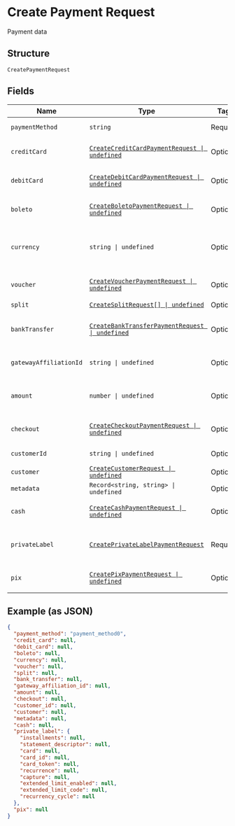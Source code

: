 
# Create Payment Request

Payment data

## Structure

`CreatePaymentRequest`

## Fields

| Name | Type | Tags | Description |
|  --- | --- | --- | --- |
| `paymentMethod` | `string` | Required | Payment method |
| `creditCard` | [`CreateCreditCardPaymentRequest \| undefined`](../../doc/models/create-credit-card-payment-request.md) | Optional | Settings for credit card payment |
| `debitCard` | [`CreateDebitCardPaymentRequest \| undefined`](../../doc/models/create-debit-card-payment-request.md) | Optional | Settings for debit card payment |
| `boleto` | [`CreateBoletoPaymentRequest \| undefined`](../../doc/models/create-boleto-payment-request.md) | Optional | Settings for boleto payment |
| `currency` | `string \| undefined` | Optional | Currency. Must be informed using 3 characters |
| `voucher` | [`CreateVoucherPaymentRequest \| undefined`](../../doc/models/create-voucher-payment-request.md) | Optional | Settings for voucher payment |
| `split` | [`CreateSplitRequest[] \| undefined`](../../doc/models/create-split-request.md) | Optional | Splits |
| `bankTransfer` | [`CreateBankTransferPaymentRequest \| undefined`](../../doc/models/create-bank-transfer-payment-request.md) | Optional | Settings for bank transfer payment |
| `gatewayAffiliationId` | `string \| undefined` | Optional | Gateway affiliation code |
| `amount` | `number \| undefined` | Optional | The amount of the payment, in cents |
| `checkout` | [`CreateCheckoutPaymentRequest \| undefined`](../../doc/models/create-checkout-payment-request.md) | Optional | Settings for checkout payment |
| `customerId` | `string \| undefined` | Optional | Customer Id |
| `customer` | [`CreateCustomerRequest \| undefined`](../../doc/models/create-customer-request.md) | Optional | Customer |
| `metadata` | `Record<string, string> \| undefined` | Optional | Metadata |
| `cash` | [`CreateCashPaymentRequest \| undefined`](../../doc/models/create-cash-payment-request.md) | Optional | Settings for cash payment |
| `privateLabel` | [`CreatePrivateLabelPaymentRequest`](../../doc/models/create-private-label-payment-request.md) | Required | Settings for private label payment |
| `pix` | [`CreatePixPaymentRequest \| undefined`](../../doc/models/create-pix-payment-request.md) | Optional | Settings for pix payment |

## Example (as JSON)

```json
{
  "payment_method": "payment_method0",
  "credit_card": null,
  "debit_card": null,
  "boleto": null,
  "currency": null,
  "voucher": null,
  "split": null,
  "bank_transfer": null,
  "gateway_affiliation_id": null,
  "amount": null,
  "checkout": null,
  "customer_id": null,
  "customer": null,
  "metadata": null,
  "cash": null,
  "private_label": {
    "installments": null,
    "statement_descriptor": null,
    "card": null,
    "card_id": null,
    "card_token": null,
    "recurrence": null,
    "capture": null,
    "extended_limit_enabled": null,
    "extended_limit_code": null,
    "recurrency_cycle": null
  },
  "pix": null
}
```

